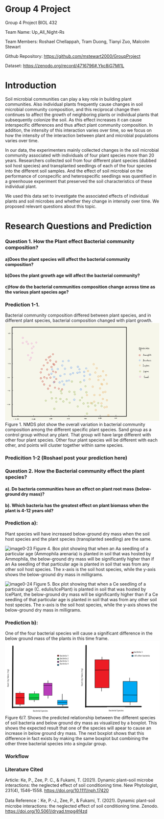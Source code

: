 # Group 4 Project
Group 4 Project BIOL 432


Team Name: Up_All_Night-Rs

Team Members: Roshael Chellappah, Tram Duong, Tianyi Zuo, Malcolm Stewart

Github Repository: https://github.com/mstewart2000/GroupProject 

Dataset: https://zenodo.org/record/4716796#.Ykc8iG7MI1L

# Introduction
Soil microbial communities can play a key role in building plant communities. Also individual plants frequently cause changes in soil microbial community composition, and this reciprocal change then continues to affect the growth of neighboring plants or individual plants that subsequently colonize the soil. As this effect increases it can cause interspecific differences and thus affect plant community composition. In addition, the intensity of this interaction varies over time, so we focus on how the intensity of the interaction between plant and microbial populations varies over time. 

In our data, the experimenters mainly collected changes in the soil microbial community associated with individuals of four plant species more than 20 years. Researchers collected soil from four different plant species (dubbed soil host species) and transplanted seedlings of each of the four species into the different soil samples. And the effect of soil microbial on the performance of conspecific and heterospecific seedlings was quantified in a greenhouse experiment that preserved the soil characteristics of these individual plant.

We used this data set to investigate the associated effects of individual plants and soil microbes and whether they change in intensity over time. We proposed relevant questions about this topic.


# Research Questions and Prediction
### Question 1. How the Plant effect Bacterial community composition?

####  a)Does the plant species will affect the bacterial community composition?

####  b)Does the plant growth age will affect the bacterial community?
  
####  c)How do the bacterial communities composition change across time as the various plant species age?
  
### Prediction 1-1.
  Bacterial community composition differed between plant species, and in different plant species, bacterial composition changed with plant growth.
  ![NMDS plots shows the variantion of bacterial community](./Prediction_graph/Question_1.jpeg)
  Figure 1. NMDS plot show the overall variation in bacterial community composition among the different specific plant species. Sand group as a control group without any plant. That group will have large different with other four plant species. Other four plant species will be different with each other, and points will cluster together within same species. 


### Predicition 1-2 (Roshael post your prediction here)



### Question 2. How the Bacterial community effect the plant species?

####  a). Do bacteria communities have an effect on plant root mass (below-ground dry mass)?
####  b). Which bacteria has the greatest effect on plant biomass when the plant is 4-12 years old?
  
###  Prediction a): 
  Plant species will have increased below-ground dry mass when the soil host species and the plant species (transplanted seedling) are the same.

![image0-23](https://user-images.githubusercontent.com/97919590/161337254-8b6c129f-b9eb-49d1-ab7b-1e732e69cf12.jpeg)
Figure 4. Box plot showing that when an Aa seedling of a particular age (Ammophila arenaria) is planted in soil that was hosted by Ammophila, the below-ground dry mass will be significantly higher than if an Aa seedling of that particular age is planted in soil that was from any other soil host species. The x-axis is the soil host species, while the y-axis shows the below-ground dry mass in milligrams.

![image0-24](https://user-images.githubusercontent.com/97919590/161337305-40e477eb-93e7-42b4-9d02-cfb70c9b0a21.jpeg)
Figure 5. Box plot showing that when a Ce seedling of a particular age (C. edulis/IcePlant) is planted in soil that was hosted by IcePlant, the below-ground dry mass will be significantly higher than if a Ce seedling of that particular age is planted in soil that was from any other soil host species. The x-axis is the soil host species, while the y-axis shows the below-ground dry mass in milligrams.



### Prediction b): 
  One of the four bacterial species will cause a significant difference in the below ground mass of the plants in this time frame.
  ![Boxplots showing the expected relationship between the below ground mass and bacterial species, then that one bacterial species compared against all the others](./Prediction_graph/Thingy.png)
  Figure 6/7. Shows the predicted relationship between the different species of soil bacteria and below ground dry mass as visualized by a boxplot. This shows the expected result that one of the species will apear to cause an increase in below ground dry mass. The next boxplot shows that this difference in fact exists by making the same boxplot but combining the other three bacterial species into a singular group.

### Workflow



### Literature Cited

Article: Ke, P., Zee, P. C., & Fukami, T. (2021). Dynamic plant–soil microbe interactions: the neglected effect of soil conditioning time. New Phytologist, 231(4), 1546–1558. https://doi.org/10.1111/nph.17420

Data Reference：Ke, P.-J., Zee, P., & Fukami, T. (2021). Dynamic plant-soil microbe interactions: the neglected effect of soil conditioning time. Zenodo. https://doi.org/10.5061/dryad.tmpg4f4zd

